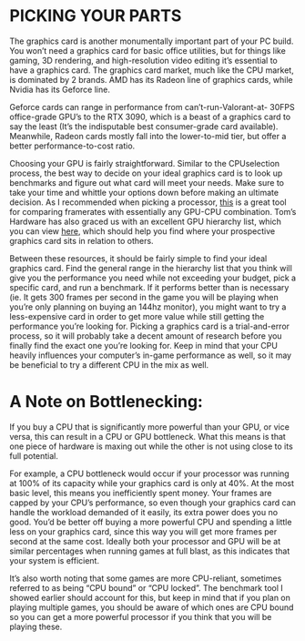 # PICKING YOUR PARTS

The graphics card is another monumentally important part of your PC build. You won’t need a graphics card for basic office utilities, but for things like gaming, 3D rendering, and high-resolution video editing it’s essential to have a graphics card. The graphics card market, much like the CPU market, is dominated by 2 brands. AMD has its Radeon line of graphics cards, while Nvidia has its Geforce line.

Geforce cards can range in performance from can’t-run-Valorant-at- 30FPS office-grade GPU’s to the RTX 3090, which is a beast of a graphics card to say the least (It’s the indisputable best consumer-grade card available). Meanwhile, Radeon cards mostly fall into the lower-to-mid tier, but offer a better performance-to-cost ratio.

Choosing your GPU is fairly straightforward. Similar to the CPUselection process, the best way to decide on your ideal graphics card is to look up benchmarks and figure out what card will meet your needs. Make sure to take your time and whittle your options down before making an ultimate decision. As I recommended when picking a processor, [this](https://www.gpucheck.com/gpu-benchmark-comparison) is a great tool for comparing framerates with essentially any GPU-CPU combination. Tom’s Hardware has also graced us with an excellent GPU hierarchy list, which you can view [here](https://www.tomshardware.com/reviews/gpu-hierarchy,4388.html), which should help you find where your prospective graphics card sits in relation to others.

Between these resources, it should be fairly simple to find your ideal graphics card. Find the general range in the hierarchy list that you think will give you the performance you need while not exceeding your budget, pick a specific card, and run a benchmark. If it performs better than is necessary (ie. It gets 300 frames per second in the game you will be playing when you’re only planning on buying an 144hz monitor), you might want to try a less-expensive card in order to get more value while still getting the performance you’re looking for. Picking a graphics card is a trial-and-error process, so it will probably take a decent amount of research before you finally find the exact one you’re looking for. Keep in mind that your CPU heavily influences your computer’s in-game performance as well, so it may be beneficial to try a different CPU in the mix as well.

# A Note on Bottlenecking:

If you buy a CPU that is significantly more powerful than your GPU, or vice versa, this can result in a CPU or GPU bottleneck. What this means is that one piece of hardware is maxing out while the other is not using close to its full potential.

For example, a CPU bottleneck would occur if your processor was running at 100% of its capacity while your graphics card is only at 40%. At the most basic level, this means you inefficiently spent money. Your frames are capped by your CPU’s performance, so even though your graphics card can handle the workload demanded of it easily, its extra power does you no good. You’d be better off buying a more powerful CPU and spending a little less on your graphics card, since this way you will get more frames per second at the same cost. Ideally both your processor and GPU will be at similar percentages when running games at full blast, as this indicates that your system is efficient.

It’s also worth noting that some games are more CPU-reliant, sometimes referred to as being “CPU bound” or “CPU locked”. The benchmark tool I showed earlier should account for this, but keep in mind that if you plan on playing multiple games, you should be aware of which ones are CPU bound so you can get a more powerful processor if you think that you will be playing these.